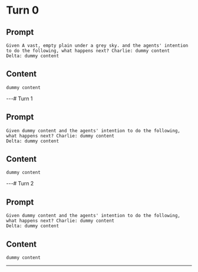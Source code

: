 # Turn 0

## Prompt

```
Given A vast, empty plain under a grey sky. and the agents' intention to do the following, what happens next? Charlie: dummy content
Delta: dummy content
```

## Content

```
dummy content
```
---# Turn 1

## Prompt

```
Given dummy content and the agents' intention to do the following, what happens next? Charlie: dummy content
Delta: dummy content
```

## Content

```
dummy content
```
---# Turn 2

## Prompt

```
Given dummy content and the agents' intention to do the following, what happens next? Charlie: dummy content
Delta: dummy content
```

## Content

```
dummy content
```
---